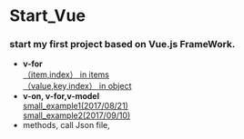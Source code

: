 # Start_Vue
### start my first project based on Vue.js FrameWork. 
* **v-for**<br/>
 [（item,index） in items](http://jsbin.com/wojicux/edit?html,js,output)<br/>
 [（value,key,index） in object](http://jsbin.com/xeqahal/edit?html,js,output)<br/>
* **v-on, v-for,v-model**<br/>
 [small_example1(2017/08/21)](http://jsbin.com/maqesefogi/edit?html,js,output)<br/>
 [small_example2(2017/09/10)](http://jsbin.com/zavicecali/edit?html,js,output)<br/>
* methods, call Json file,
